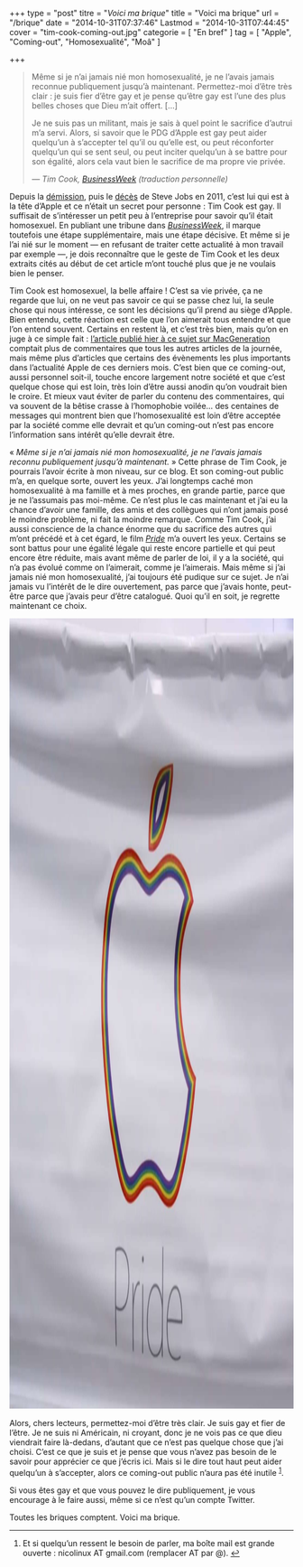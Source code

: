 +++
type = "post"
titre = "<em>Voici ma brique</em>"
title = "Voici ma brique"
url = "/brique"
date = "2014-10-31T07:37:46"
Lastmod = "2014-10-31T07:44:45"
cover = "tim-cook-coming-out.jpg"
categorie = [ "En bref" ]
tag = [ "Apple", "Coming-out", "Homosexualité", "Moâ" ]

+++

<blockquote class="pull-quote"><p>Même si je n&rsquo;ai jamais nié mon homosexualité, je ne l&rsquo;avais jamais reconnue publiquement jusqu&rsquo;à maintenant. Permettez-moi d&rsquo;être très clair : je suis fier d&rsquo;être gay et je pense qu&rsquo;être gay est l&rsquo;une des plus belles choses que Dieu m&rsquo;ait offert. <span style="font-style:normal;">[…]</span></p>
<p>Je ne suis pas un militant, mais je sais à quel point le sacrifice d&rsquo;autrui m&rsquo;a servi. Alors, si savoir que le PDG d&rsquo;Apple est gay peut aider quelqu&rsquo;un à s&rsquo;accepter tel qu&rsquo;il ou qu&rsquo;elle est, ou peut réconforter quelqu&rsquo;un qui se sent seul, ou peut inciter quelqu&rsquo;un à se battre pour son égalité, alors cela vaut bien le sacrifice de ma propre vie privée.</p>
<p><cite class="author"> — Tim Cook, <span style="font-style:normal;"></span> <a href="http://www.businessweek.com/articles/2014-10-30/tim-cook-im-proud-to-be-gay">BusinessWeek</a> (traduction personnelle)</cite></p>
</blockquote>
<p>Depuis la <a href="/demission-steve-jobs/">démission</a>, puis le <a href="/steve-jobs-1955-2011/">décès</a> de Steve Jobs en 2011, c&rsquo;est lui qui est à la tête d&rsquo;Apple et ce n&rsquo;était un secret pour personne : Tim Cook est gay. Il suffisait de s&rsquo;intéresser un petit peu à l&rsquo;entreprise pour savoir qu&rsquo;il était homosexuel. En publiant une tribune dans <a href="http://www.businessweek.com/articles/2014-10-30/tim-cook-im-proud-to-be-gay"><em>BusinessWeek</em></a>, il marque toutefois une étape supplémentaire, mais une étape décisive. Et même si je l&rsquo;ai nié sur le moment — en refusant de traiter cette actualité à mon travail par exemple —, je dois reconnaître que le geste de Tim Cook et les deux extraits cités au début de cet article m&rsquo;ont touché plus que je ne voulais bien le penser.</p>
<p>Tim Cook est homosexuel, la belle affaire ! C&rsquo;est sa vie privée, ça ne regarde que lui, on ne veut pas savoir ce qui se passe chez lui, la seule chose qui nous intéresse, ce sont les décisions qu&rsquo;il prend au siège d&rsquo;Apple. Bien entendu, cette réaction est celle que l&rsquo;on aimerait tous entendre et que l&rsquo;on entend souvent. Certains en restent là, et c&rsquo;est très bien, mais qu&rsquo;on en juge à ce simple fait : <a href="http://www.macg.co/aapl/2014/10/tim-cook-fait-son-coming-out-je-suis-fier-detre-gay-85242">l&rsquo;article publié hier à ce sujet sur MacGeneration</a> comptait plus de commentaires que tous les autres articles de la journée, mais même plus d&rsquo;articles que certains des évènements les plus importants dans l&rsquo;actualité Apple de ces derniers mois. C&rsquo;est bien que ce coming-out, aussi personnel soit-il, touche encore largement notre société et que c&rsquo;est quelque chose qui est loin, très loin d&rsquo;être aussi anodin qu&rsquo;on voudrait bien le croire. Et mieux vaut éviter de parler du contenu des commentaires, qui va souvent de la bêtise crasse à l&rsquo;homophobie voilée… des centaines de messages qui montrent bien que l&rsquo;homosexualité est loin d&rsquo;être acceptée par la société comme elle devrait et qu&rsquo;un coming-out n&rsquo;est pas encore l&rsquo;information sans intérêt qu&rsquo;elle devrait être.</p>
<p>« <em>Même si je n&rsquo;ai jamais nié mon homosexualité, je ne l&rsquo;avais jamais reconnu publiquement jusqu&rsquo;à maintenant.</em> » Cette phrase de Tim Cook, je pourrais l&rsquo;avoir écrite à mon niveau, sur ce blog. Et son coming-out public m&rsquo;a, en quelque sorte, ouvert les yeux. J&rsquo;ai longtemps caché mon homosexualité à ma famille et à mes proches, en grande partie, parce que je ne l&rsquo;assumais pas moi-même. Ce n&rsquo;est plus le cas maintenant et j&rsquo;ai eu la chance d&rsquo;avoir une famille, des amis et des collègues qui n&rsquo;ont jamais posé le moindre problème, ni fait la moindre remarque. Comme Tim Cook, j&rsquo;ai aussi conscience de la chance énorme que du sacrifice des autres qui m&rsquo;ont précédé et à cet égard, le film <a href="/pride-watchus/" title="Pride, Matthew Warchus"><em>Pride</em></a> m&rsquo;a ouvert les yeux. Certains se sont battus pour une égalité légale qui reste encore partielle et qui peut encore être réduite, mais avant même de parler de loi, il y a la société, qui n&rsquo;a pas évolué comme on l&rsquo;aimerait, comme je l&rsquo;aimerais. Mais même si j&rsquo;ai jamais nié mon homosexualité, j&rsquo;ai toujours été pudique sur ce sujet. Je n&rsquo;ai jamais vu l&rsquo;intérêt de le dire ouvertement, pas parce que j&rsquo;avais honte, peut-être parce que j&rsquo;avais peur d&rsquo;être catalogué. Quoi qu&rsquo;il en soit, je regrette maintenant ce choix.</p>
<img class="aligncenter" src="apple-pride.jpg" alt="Apple `pride" title="apple-`pride.jpg" width="2100" height="1400" />
<p>Alors, chers lecteurs, permettez-moi d&rsquo;être très clair. Je suis gay et fier de l&rsquo;être. Je ne suis ni Américain, ni croyant, donc je ne vois pas ce que dieu viendrait faire là-dedans, d&rsquo;autant que ce n&rsquo;est pas quelque chose que j&rsquo;ai choisi. C&rsquo;est ce que je suis et je pense que vous n&rsquo;avez pas besoin de le savoir pour apprécier ce que j&rsquo;écris ici. Mais si le dire tout haut peut aider quelqu&rsquo;un à s&rsquo;accepter, alors ce coming-out public n&rsquo;aura pas été inutile <sup id="fnref-12324-1"><a href="#fn-12324-1" rel="footnote">1</a></sup>.</p>
<p>Si vous êtes gay et que vous pouvez le dire publiquement, je vous encourage à le faire aussi, même si ce n&rsquo;est qu&rsquo;un compte Twitter.</p>
<p>Toutes les briques comptent. Voici ma brique.</p>
<div class="footnotes">
<hr />
<ol>
<li id="fn-12324-1">
Et si quelqu&rsquo;un ressent le besoin de parler, ma boîte mail est grande ouverte : nicolinux AT gmail.com (remplacer AT par @).&#160;<a href="#fnref-12324-1" rev="footnote">&#8617;</a>
</li>
</ol>
</div>

